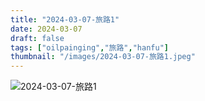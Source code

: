 ```yaml
---
title: "2024-03-07-旅路1"
date: 2024-03-07
draft: false
tags: ["oilpainging","旅路","hanfu"]
thumbnail: "/images/2024-03-07-旅路1.jpeg"
---
```


![2024-03-07-旅路1](/images/2024-03-07-旅路1.jpeg)